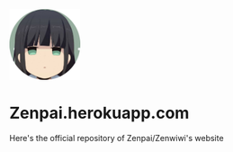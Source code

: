 <img alt="Zenpai" src="./images/profile.png" style="max-width:25%;"><br>

# Zenpai.herokuapp.com
Here's the official repository of Zenpai/Zenwiwi's website
